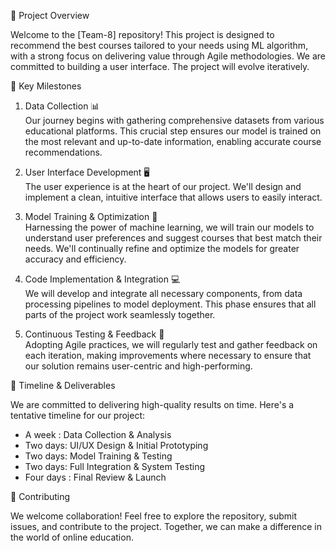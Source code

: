🚀 Project Overview

Welcome to the [Team-8] repository! This project is designed to recommend the best courses tailored to your needs using ML algorithm, with a strong focus on delivering value through Agile methodologies. We are committed to building a user interface. The project will evolve iteratively.

 🌟 Key Milestones

1. Data Collection 📊  
   Our journey begins with gathering comprehensive datasets from various educational platforms. This crucial step ensures our model is trained on the most relevant and up-to-date information, enabling accurate course recommendations.

2. User Interface Development 🖥  
   The user experience is at the heart of our project. We'll design and implement a clean, intuitive interface that allows users to easily interact.

3. Model Training & Optimization 🤖  
   Harnessing the power of machine learning, we will train our models to understand user preferences and suggest courses that best match their needs. We'll continually refine and optimize the models for greater accuracy and efficiency.

4. Code Implementation & Integration 💻  
   We will develop and integrate all necessary components, from data processing pipelines to model deployment. This phase ensures that all parts of the project work seamlessly together.

5. Continuous Testing & Feedback 🔄  
   Adopting Agile practices, we will regularly test and gather feedback on each iteration, making improvements where necessary to ensure that our solution remains user-centric and high-performing.

📅 Timeline & Deliverables

We are committed to delivering high-quality results on time. Here's a tentative timeline for our project:

-  A week : Data Collection & Analysis
-  Two days: UI/UX Design & Initial Prototyping
-  Two days: Model Training & Testing
-  Two days: Full Integration & System Testing
-  Four days : Final Review & Launch

🤝 Contributing

We welcome collaboration! Feel free to explore the repository, submit issues, and contribute to the project. Together, we can make a difference in the world of online education.
